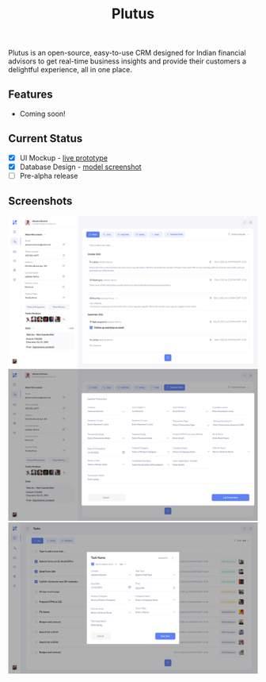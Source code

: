<h1 align="center">
  Plutus
  <br>
  <br>
</h1>

<p>Plutus is an open-source, easy-to-use CRM designed for Indian financial advisors to get real-time business insights and provide their customers a delightful experience, all in one place.</p>

## Features
  * Coming soon!

## Current Status
- [x] UI Mockup - [live prototype](https://www.figma.com/proto/XCujR4jGAC3dMhzebz2Xch/Plutus-CRM?node-id=0%3A1302&scaling=scale-down&page-id=0%3A821&starting-point-node-id=0%3A1302)
- [x] Database Design - [model screenshot](https://drive.google.com/file/d/1wWch6KY5_NCG8XFYC8PkDfBcgE-53xlY/view?usp=sharing)
- [ ] Pre-alpha release

## Screenshots
![CustomerProfile](https://raw.githubusercontent.com/lakshverma/plutus/main/art/Profile.png)
![Transaction](https://raw.githubusercontent.com/lakshverma/plutus/main/art/Transaction.png)
![CreateTask](https://raw.githubusercontent.com/lakshverma/plutus/main/art/CreateTask.png)

